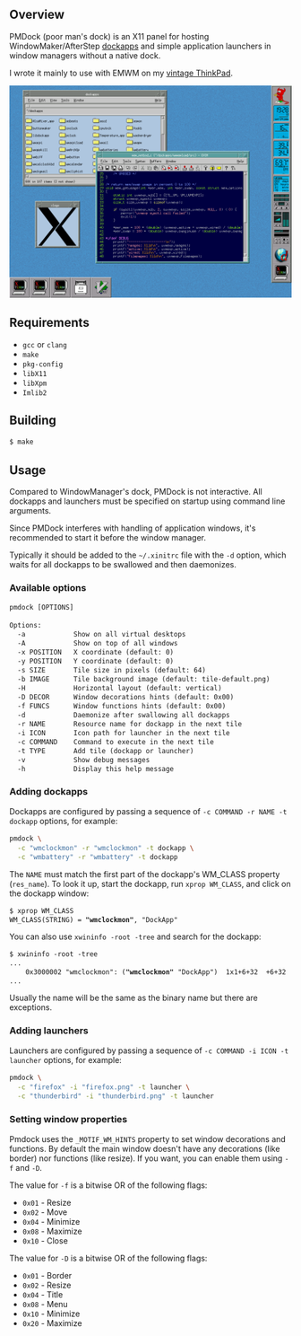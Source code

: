 ## Overview

PMDock (poor man's dock) is an X11 panel for hosting WindowMaker/AfterStep
[dockapps](https://www.dockapps.net/) and simple application launchers
in window managers without a native dock.

I wrote it mainly to use with EMWM on my
[vintage ThinkPad](https://luke8086.dev/netbsd-on-thinkpad-380z.html).

<img src="screenshot-emwm.png" width="720px" />

## Requirements

- `gcc` or `clang`
- `make`
- `pkg-config`
- `libX11`
- `libXpm`
- `Imlib2`

## Building

```bash
$ make
```

## Usage

Compared to WindowManager's dock, PMDock is not interactive.
All dockapps and launchers must be specified on startup using
command line arguments.

Since PMDock interferes with handling of application windows, it's
recommended to start it before the window manager.

Typically it should be added to the `~/.xinitrc` file with the `-d`
option, which waits for all dockapps to be swallowed and then
daemonizes.

### Available options

```
pmdock [OPTIONS]

Options:
  -a            Show on all virtual desktops
  -A            Show on top of all windows
  -x POSITION   X coordinate (default: 0)
  -y POSITION   Y coordinate (default: 0)
  -s SIZE       Tile size in pixels (default: 64)
  -b IMAGE      Tile background image (default: tile-default.png)
  -H            Horizontal layout (default: vertical)
  -D DECOR      Window decorations hints (default: 0x00)
  -f FUNCS      Window functions hints (default: 0x00)
  -d            Daemonize after swallowing all dockapps
  -r NAME       Resource name for dockapp in the next tile
  -i ICON       Icon path for launcher in the next tile
  -c COMMAND    Command to execute in the next tile
  -t TYPE       Add tile (dockapp or launcher)
  -v            Show debug messages
  -h            Display this help message
```

### Adding dockapps

Dockapps are configured by passing a sequence of `-c COMMAND -r NAME -t dockapp`
options, for example:

```bash
pmdock \
  -c "wmclockmon" -r "wmclockmon" -t dockapp \
  -c "wmbattery" -r "wmbattery" -t dockapp
```

The `NAME` must match the first part of the dockapp's WM_CLASS property
(`res_name`). To look it up, start the dockapp, run `xprop WM_CLASS`, and
click on the dockapp window:

<pre><code>$ xprop WM_CLASS
WM_CLASS(STRING) = <b>"wmclockmon"</b>, "DockApp"
</code></pre>

You can also use `xwininfo -root -tree` and search for the dockapp:

<pre><code>$ xwininfo -root -tree
...
    0x3000002 "wmclockmon": (<b>"wmclockmon"</b> "DockApp")  1x1+6+32  +6+32
...
</code></pre>

Usually the name will be the same as the binary name but there are exceptions.

### Adding launchers

Launchers are configured by passing a sequence of `-c COMMAND -i ICON -t launcher`
options, for example:

```bash
pmdock \
  -c "firefox" -i "firefox.png" -t launcher \
  -c "thunderbird" -i "thunderbird.png" -t launcher
```

### Setting window properties

Pmdock uses the `_MOTIF_WM_HINTS` property to set window decorations
and functions. By default the main window doesn't have any decorations
(like border) nor functions (like resize). If you want, you can enable
them using `-f` and `-D`.

The value for `-f` is a bitwise OR of the following flags:

- `0x01` - Resize
- `0x02` - Move
- `0x04` - Minimize
- `0x08` - Maximize
- `0x10` - Close

The value for `-D` is a bitwise OR of the following flags:

- `0x01` - Border
- `0x02` - Resize
- `0x04` - Title
- `0x08` - Menu
- `0x10` - Minimize
- `0x20` - Maximize




